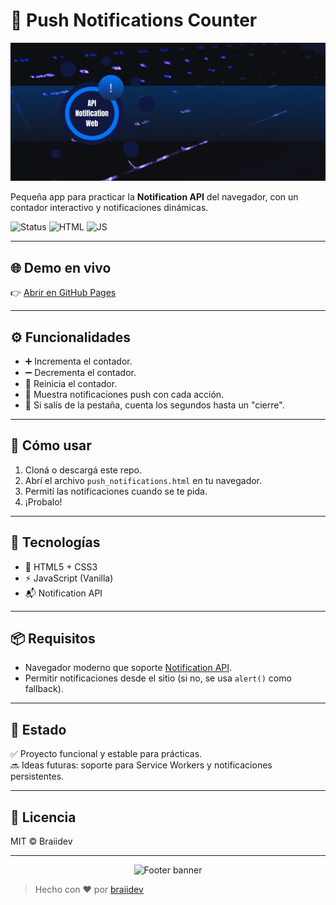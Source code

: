 # 🔔 Push Notifications Counter

<p align="center">
  <img src="https://raw.githubusercontent.com/braiidev/push-notification/main/files/banner-short.png" alt="Banner principal" />
</p>

Pequeña app para practicar la **Notification API** del navegador, con un contador interactivo y notificaciones dinámicas.

![Status](https://img.shields.io/badge/status-working-brightgreen) ![HTML](https://img.shields.io/badge/built_with-HTML5-orange) ![JS](https://img.shields.io/badge/pure-JavaScript-yellow)

---

## 🌐 Demo en vivo

👉 [Abrir en GitHub Pages](https://braiidev.github.io/push-notification/)

---

## ⚙️ Funcionalidades

- ➕ Incrementa el contador.
- ➖ Decrementa el contador.
- 🔁 Reinicia el contador.
- 🔔 Muestra notificaciones push con cada acción.
- 👀 Si salís de la pestaña, cuenta los segundos hasta un "cierre".

---

## 🚀 Cómo usar

1. Cloná o descargá este repo.
2. Abrí el archivo `push_notifications.html` en tu navegador.
3. Permití las notificaciones cuando se te pida.
4. ¡Probalo!

---

## 🧱 Tecnologías

- 🧾 HTML5 + CSS3
- ⚡ JavaScript (Vanilla)
- 📬 Notification API

---

## 📦 Requisitos

- Navegador moderno que soporte [Notification API](https://developer.mozilla.org/en-US/docs/Web/API/notification).
- Permitir notificaciones desde el sitio (si no, se usa `alert()` como fallback).

---

## 🧪 Estado

✅ Proyecto funcional y estable para prácticas.  
🔜 Ideas futuras: soporte para Service Workers y notificaciones persistentes.

---

## 📄 Licencia

MIT © Braiidev

---

<p align="center">
  <img src="https://raw.githubusercontent.com/braiidev/braiidev/main/files/banner-short.jpg" alt="Footer banner" />
</p>

> Hecho con ❤️ por [braiidev](https://github.com/braiidev)

